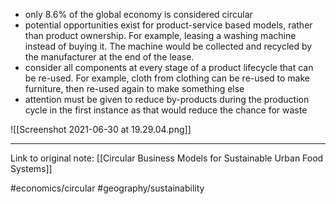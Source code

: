 - only 8.6% of the global economy is considered circular
- potential opportunities exist for product-service based models, rather than product ownership. For example, leasing a washing machine instead of buying it. The machine would be collected and recycled by the manufacturer at the end of the lease.
- consider all components at every stage of a product lifecycle that can be re-used. For example, cloth from clothing can be re-used to make furniture, then re-used again to make something else
- attention must be given to reduce by-products during the production cycle in the first instance as that would reduce the chance for waste

![[Screenshot 2021-06-30 at 19.29.04.png]]

---
Link to original note:
[[Circular Business Models for Sustainable Urban Food Systems]]


#economics/circular
#geography/sustainability